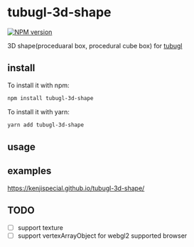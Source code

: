# tubugl-3d-shape

[![NPM version][npm-image]][npm-url] 

3D shape(proceduaral box, procedural cube box) for [tubugl](https://github.com/kenjiSpecial/tubugl)

## install

To install it with npm:

```sh
npm install tubugl-3d-shape
```

To install it with yarn:

```sh
yarn add tubugl-3d-shape
```

## usage

## examples

https://kenjispecial.github.io/tubugl-3d-shape/

## TODO

- [ ] support texture
- [ ] support vertexArrayObject for webgl2 supported browser

[npm-image]: https://img.shields.io/npm/v/tubugl-3d-shape.svg?style=flat-square
[npm-url]: https://www.npmjs.com/package/tubugl-3d-shape 